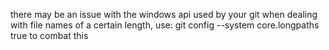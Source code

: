there may be an issue with the windows api used by your git when dealing with file names of a certain length, use: 
git config --system core.longpaths true
to combat this